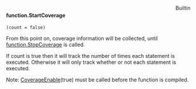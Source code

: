 <div style="float:right"><span class="builtin">Builtin</span></div>

#### function.StartCoverage

``` suneido
(count = false)
```

From this point on, coverage information will be collected, until [function.StopCoverage](<function.StopCoverage.md>) is called.

If count is true then it will track the number of times each statement is executed. Otherwise it will only track whether or not each statement is executed.

Note: [CoverageEnable](<../CoverageEnable.md>)(true) must be called before the function is compiled.